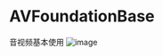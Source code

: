 # AVFoundationBase
音视频基本使用
![image](https://github.com/MMSuperD/AVFoundationBase/raw/master/音视频项目/视频播放器.gif?raw=true)
